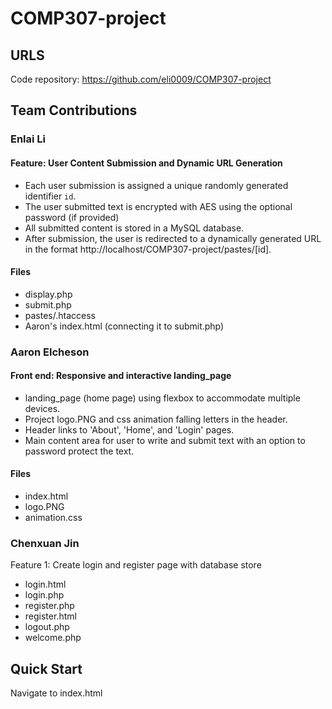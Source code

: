 # COMP307-project
## URLS
Code repository: https://github.com/eli0009/COMP307-project
## Team Contributions

### Enlai Li
#### Feature: User Content Submission and Dynamic URL Generation
- Each user submission is assigned a unique randomly generated identifier `id`.
- The user submitted text is encrypted with AES using the optional password (if provided)
- All submitted content is stored in a MySQL database. 
- After submission, the user is redirected to a dynamically generated URL in the format http://localhost/COMP307-project/pastes/[id].
#### Files
- display.php
- submit.php
- pastes/.htaccess 
- Aaron's index.html (connecting it to submit.php)
### Aaron Elcheson
#### Front end: Responsive and interactive landing_page
- landing_page (home page) using flexbox to accommodate multiple devices.
- Project logo.PNG and css animation falling letters in the header.
- Header links to 'About', 'Home', and 'Login' pages.
- Main content area for user to write and submit text with an option to password protect the text.
#### Files
- index.html
- logo.PNG
- animation.css
### Chenxuan Jin
Feature 1: Create login and register page with database store
- login.html
- login.php
- register.php
- register.html
- logout.php
- welcome.php


## Quick Start

Navigate to index.html
